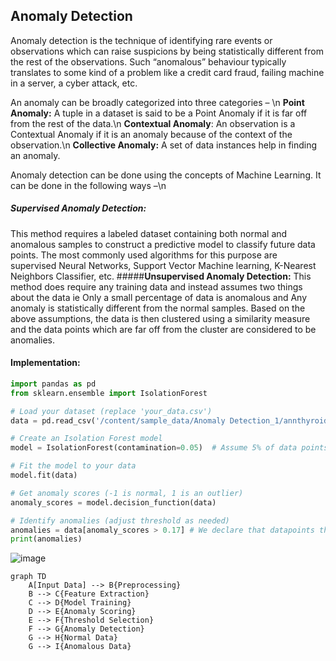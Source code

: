 ## **Anomaly Detection** 
Anomaly detection is the technique of identifying rare events or observations which can raise suspicions by being statistically different from the rest of the observations. Such “anomalous” behaviour typically translates to some kind of a problem like a credit card fraud, failing machine in a server, a cyber attack, etc.

An anomaly can be broadly categorized into three categories – \n
**Point Anomaly:** A tuple in a dataset is said to be a Point Anomaly if it is far off from the rest of the data.\n
**Contextual Anomaly**: An observation is a Contextual Anomaly if it is an anomaly because of the context of the observation.\n
**Collective Anomaly:** A set of data instances help in finding an anomaly.

Anomaly detection can be done using the concepts of Machine Learning. It can be done in the following ways –\n

##### **Supervised Anomaly Detection:**
This method requires a labeled dataset containing both normal and anomalous samples to construct a predictive model to classify future data points. The most commonly used algorithms for this purpose are supervised Neural Networks, Support Vector Machine learning, K-Nearest Neighbors Classifier, etc.
#####**Unsupervised Anomaly Detection:**
This method does require any training data and instead assumes two things about the data ie Only a small percentage of data is anomalous and Any anomaly is statistically different from the normal samples. Based on the above assumptions, the data is then clustered using a similarity measure and the data points which are far off from the cluster are considered to be anomalies.

#### Implementation:
```python
import pandas as pd
from sklearn.ensemble import IsolationForest

# Load your dataset (replace 'your_data.csv')
data = pd.read_csv('/content/sample_data/Anomaly Detection_1/annthyroid_21feat_normalised.csv')

# Create an Isolation Forest model
model = IsolationForest(contamination=0.05)  # Assume 5% of data points are anomalies

# Fit the model to your data
model.fit(data)

# Get anomaly scores (-1 is normal, 1 is an outlier)
anomaly_scores = model.decision_function(data) 

# Identify anomalies (adjust threshold as needed)
anomalies = data[anomaly_scores > 0.17] # We declare that datapoints that are above 1.7 are anomalies
print(anomalies)
```
![image](https://github.com/ShreeshaBhat1004/Marvel_level_2/assets/111550331/a33951b0-1909-49b9-8095-590b7c5c56c4)

```mermaid
graph TD
    A[Input Data] --> B{Preprocessing}
    B --> C{Feature Extraction}
    C --> D{Model Training}
    D --> E{Anomaly Scoring}
    E --> F{Threshold Selection}
    F --> G{Anomaly Detection}
    G --> H{Normal Data}
    G --> I{Anomalous Data}
```

